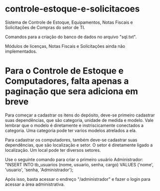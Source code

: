 # controle-estoque-e-solicitacoes
Sistema de Controle de Estoque, Equipamentos, Notas Fiscais e Solicitações de Compras do setor de TI.

Comandos para a criação do banco de dados no arquivo "sql.txt".

Módulos de licenças, Notas Fiscais e Solicitações ainda não implementados.

Para o Controle de Estoque e Computadores, falta apenas a paginação que sera adiciona em breve
===================================================================================================

Para começar a cadastrar os itens do depósito, deve-se primeiro cadastrar suas dependências, que são categoria, unidade de medida e modelo. 
Vale lembrar que o modelo é diretamente e instriscicamente conectados a categoria. Uma categoria pode ter varios modelos atrelados a ela.

Para cadastrar os computadores, também deve-se cadastrar suas dependências, que são localização e setor. O setor é diretamente ligado a localização. Um local pode ter diversos setores.

Use o seguinte comando para criar o primeiro usuário Administrador:
"INSERT INTO tb_usuarios (nome, usuario, senha, cargo) VALUES ('nome', 'usuario', 'senha, 'Administrador');

Após isso, basta acessar o endreço "/administrador" e fazer o login para acessar a área administrativa.
